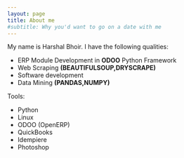 ```yaml
---
layout: page
title: About me
#subtitle: Why you'd want to go on a date with me
---
```


My name is Harshal Bhoir. I have the following qualities:

- ERP Module Development in **ODOO** Python Framework
- Web Scraping **(BEAUTIFULSOUP,DRYSCRAPE)**
- Software development
- Data Mining **(PANDAS,NUMPY)**

Tools:

- Python
- Linux
- ODOO (OpenERP)
- QuickBooks
- Idempiere
- Photoshop
